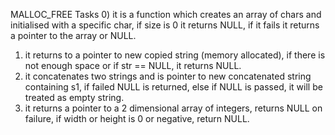 MALLOC_FREE
Tasks
0) it is a function which creates an array of chars and initialised with a specific char, if size is 0 it returns NULL, if it fails it returns a pointer to the array or NULL.
1) it returns to a pointer to new copied string (memory allocated), if there is not enough space or if str == NULL, it returns NULL.
2) it concatenates two strings and is pointer to new concatenated string containing s1, if failed NULL is returned, else if NULL is passed, it will be treated as empty string.
3) it returns a pointer to a 2 dimensional array of integers, returns NULL on failure, if width or height is 0 or negative, return NULL.


